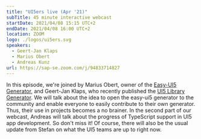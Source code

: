 ```yaml
---
title: "UI5ers live (Apr '21)"
subTitle: 45 minute interactive webcast
startDate: 2021/04/08 15:15 UTC+2
endDate: 2021/04/08 16:00 UTC+2
location: ZOOM
logo: ./logos/ui5ers.svg
speakers:
  - Geert-Jan Klaps
  - Marius Obert
  - Andreas Kunz
url: https://sap-se.zoom.com/j/94833714827
---
```


In this episode, we're joined by Marius Obert, owner of the [Easy-UI5 Generator](https://blogs.sap.com/2019/02/05/introducing-the-easy-ui5-generator/), and Geert-Jan Klaps, who recently published the [UI5 Library Generator](https://blogs.sap.com/2021/01/24/kickstart-your-ui5-library-development-with-the-ui5-library-generator/). We will talk about the idea to open the easy-ui5 generator to the community and enable everyone to easily contribute to their own generator. Thus, their use in projects becomes a no brainer.
In the second part of our webcast, Andreas will talk about the progress of TypeScript support in UI5 app development. So don't miss it!
Of course, there will also be the usual update from Stefan on what the UI5 teams are up to right now.
